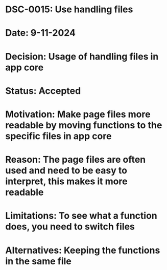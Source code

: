 # DSC-0015: Use handling files
# Date: 9-11-2024
# Decision: Usage of handling files in app core
# Status: Accepted
# Motivation: Make page files more readable by moving functions to the specific files in app core
# Reason: The page files are often used and need to be easy to interpret, this makes it more readable
# Limitations: To see what a function does, you need to switch files
# Alternatives: Keeping the functions in the same file